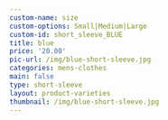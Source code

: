 ```yaml
---
custom-name: size
custom-options: Small|Medium|Large
custom-id: short_sleeve_BLUE
title: blue
price: '20.00'
pic-url: /img/blue-short-sleeve.jpg
categories: mens-clothes
main: false
type: short-sleeve
layout: product-varieties
thumbnail: /img/blue-short-sleeve.jpg
---
```

